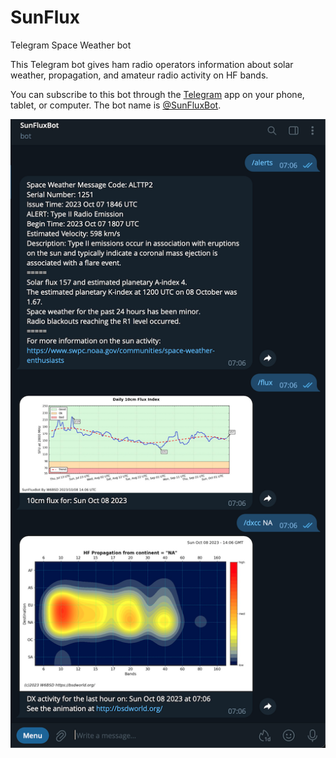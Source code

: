 
# SunFlux
Telegram Space Weather bot

This Telegram bot gives ham radio operators information about solar weather, propagation, and amateur radio activity on HF bands.

You can subscribe to this bot through the [Telegram](https://telegram.org) app on your phone, tablet, or computer. The bot name is [@SunFluxBot](http://t.me/SunFluxBot).

![Example](misc/example.png)
